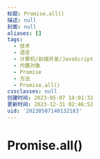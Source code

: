 ```yaml
---
标题: Promise.all()
描述: null
封面: null
aliases: []
tags:
  - 技术
  - 语言
  - 计算机/前端开发/JavaScript
  - 内置对象
  - Promise
  - 方法
  - Promise.all()
cssclasses: null
创建时间: 2023-05-07 14:01:32
更新时间: 2023-12-31 02:46:52
uid: '20230507140132183'
---
```


# Promise.all()


